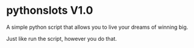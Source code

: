 # pythonslots V1.0
A simple python script that allows you to live your dreams of winning big.

Just like run the script, however you do that.
